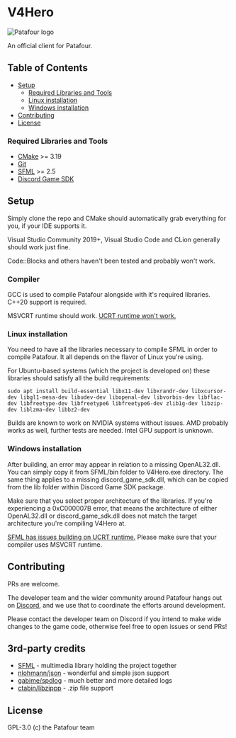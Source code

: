 # V4Hero

![Patafour logo](logo.png)

An official client for Patafour.

## Table of Contents

- [Setup](#setup)
  - [Required Libraries and Tools](#required-libraries-and-tools)
  - [Linux installation](#linux-installation)
  - [Windows installation](#windows-installation)
- [Contributing](#contributing)
- [License](#license)

### Required Libraries and Tools

 * [CMake](https://cmake.org/download/) >= 3.19
 * [Git](https://git-scm.com/downloads)
 * [SFML](https://www.sfml-dev.org/download.php) >= 2.5
 * [Discord Game SDK](https://dl-game-sdk.discordapp.net/2.5.6/discord_game_sdk.zip)
 
## Setup

Simply clone the repo and CMake should automatically grab everything for you, if your IDE supports it.

Visual Studio Community 2019+, Visual Studio Code and CLion generally should work just fine. 

Code::Blocks and others haven't been tested and probably won't work.

### Compiler

GCC is used to compile Patafour alongside with it's required libraries. C++20 support is required.

MSVCRT runtime should work. [UCRT runtime won't work.](https://en.sfml-dev.org/forums/index.php?topic=28265.0)

### Linux installation

You need to have all the libraries necessary to compile SFML in order to compile Patafour. It all depends on the flavor of Linux you're using.

For Ubuntu-based systems (which the project is developed on) these libraries should satisfy all the build requirements:

```sudo apt install build-essential libx11-dev libxrandr-dev libxcursor-dev libgl1-mesa-dev libudev-dev libopenal-dev libvorbis-dev libflac-dev libfreetype-dev libfreetype6 libfreetype6-dev zlib1g-dev libzip-dev liblzma-dev libbz2-dev```

Builds are known to work on NVIDIA systems without issues. AMD probably works as well, further tests are needed. Intel GPU support is unknown.

### Windows installation

After building, an error may appear in relation to a missing OpenAL32.dll. You can simply copy it from SFML/bin folder to V4Hero.exe directory. The same thing applies to a missing discord_game_sdk.dll, which can be copied from the lib folder within Discord Game SDK package.

Make sure that you select proper architecture of the libraries. If you're experiencing a 0xC000007B error, that means the architecture of either OpenAL32.dll or discord_game_sdk.dll does not match the target architecture you're compiling V4Hero at.

[SFML has issues building on UCRT runtime.](https://en.sfml-dev.org/forums/index.php?topic=28265.0) Please make sure that your compiler uses MSVCRT runtime.


## Contributing

PRs are welcome.

The developer team and the wider community around Patafour hangs out on [Discord](https://discord.gg/dawfDyM), 
and we use that to coordinate the efforts around development. 

Please contact the developer team on Discord if you intend to make wide changes to the game code, otherwise feel free to open issues or send PRs!


## 3rd-party credits

  * [SFML](https://github.com/SFML/SFML) - multimedia library holding the project together
  * [nlohmann/json](https://github.com/nlohmann/json) - wonderful and simple json support
  * [gabime/spdlog](https://github.com/gabime/spdlog) - much better and more detailed logs
  * [ctabin/libzippp](https://github.com/ctabin/libzippp) - .zip file support


## License

GPL-3.0 (c) the Patafour team
